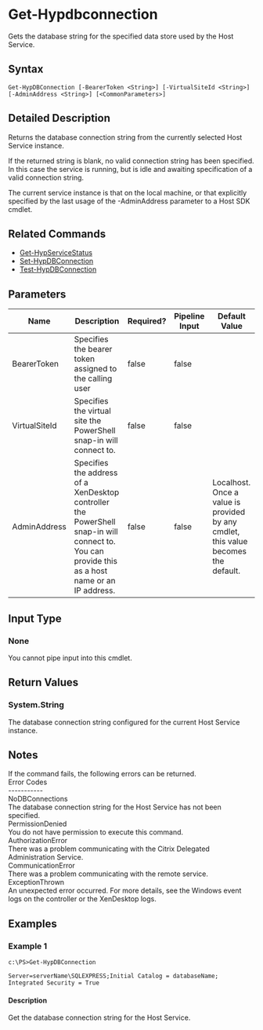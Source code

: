 ﻿
# Get-Hypdbconnection
Gets the database string for the specified data store used by the Host Service.
## Syntax
```
Get-HypDBConnection [-BearerToken <String>] [-VirtualSiteId <String>] [-AdminAddress <String>] [<CommonParameters>]
```
## Detailed Description
Returns the database connection string from the currently selected Host Service instance.

If the returned string is blank, no valid connection string has been specified. In this case the service is running, but is idle and awaiting specification of a valid connection string.

The current service instance is that on the local machine, or that explicitly specified by the last usage of the -AdminAddress parameter to a Host SDK cmdlet.


## Related Commands

* [Get-HypServiceStatus](../Get-HypServiceStatus/)
* [Set-HypDBConnection](../Set-HypDBConnection/)
* [Test-HypDBConnection](../Test-HypDBConnection/)
## Parameters
| Name   | Description | Required? | Pipeline Input | Default Value |
| --- | --- | --- | --- | --- |
| BearerToken | Specifies the bearer token assigned to the calling user | false | false |  |
| VirtualSiteId | Specifies the virtual site the PowerShell snap-in will connect to. | false | false |  |
| AdminAddress | Specifies the address of a XenDesktop controller the PowerShell snap-in will connect to. You can provide this as a host name or an IP address. | false | false | Localhost. Once a value is provided by any cmdlet, this value becomes the default. |

## Input Type

### None
You cannot pipe input into this cmdlet.
## Return Values

### System.String
The database connection string configured for the current Host Service instance.
## Notes
If the command fails, the following errors can be returned.<br>    Error Codes<br>    -----------<br>    NoDBConnections<br>        The database connection string for the Host Service has not been specified.<br>    PermissionDenied<br>        You do not have permission to execute this command.<br>    AuthorizationError<br>        There was a problem communicating with the Citrix Delegated Administration Service.<br>    CommunicationError<br>        There was a problem communicating with the remote service.<br>    ExceptionThrown<br>        An unexpected error occurred.  For more details, see the Windows event logs on the controller or the XenDesktop logs.
## Examples

### Example 1
```
c:\PS>Get-HypDBConnection

Server=serverName\SQLEXPRESS;Initial Catalog = databaseName;  Integrated Security = True
```
#### Description
Get the database connection string for the Host Service.
